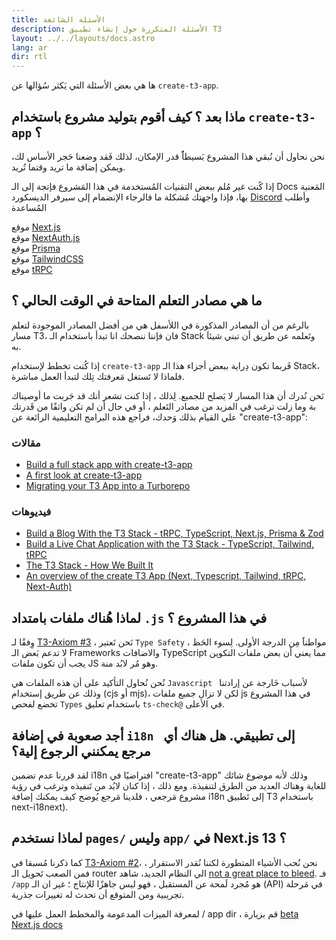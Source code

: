 ```yaml
---
title: الأسئلة الشائعة
description: الأسئلة المتكررة حول إنشاء تطبيق T3
layout: ../../layouts/docs.astro
lang: ar
dir: rtl
---
```


ها هي بعض الأسئلة التي يَكثر سُؤالها عن `create-t3-app`.

## ماذا بعد ؟ كيف أقوم بتوليد مشروع باستخدام `create-t3-app` ؟

نحن نحاول أن نُبقي هذا المشروع بَسيطاًً قدر الإمكان، لذلك فَقد وضعنا حَجر الأساس لك، ويمكن إضافة ما تريد وقتما تُريد.

إذا كًنت غير مُلم ببعض التقنيات المُستخدمة في هذا المَشروع فإتجة إلى الـ Docs المَعنية بها، فإذا واجهتك مُشكلة ما فالرجاء الإنضمام إلى سيرفر الديسكورد [Discord](https://t3.gg/discord) وأطلب المُساعدة

موقع [Next.js](https://nextjs.org/)  
موقع [NextAuth.js](https://next-auth.js.org)  
موقع [Prisma](https://prisma.io)  
موقع [TailwindCSS](https://tailwindcss.com)  
موقع [tRPC](https://trpc.io)

## ما هي مصادر التعلم المتاحة في الوقت الحالي ؟

بالرغم من أن المصادر المذكورة في اللأسفل هي من أفضل المصادر الموجودة لتعلم مسار T3، فان فإننا ننصحك انا تبدأ باستخدام الـ Stack وتَعلمه عن طريق أن تبني شيئاَ به.

إذا كُنت تخطط لإستخدام `create-t3-app` فَربما تكون دِراية ببعض أجزاء هذا الـ Stack، فلماذا لا تَستغل مَعرفتك تِلك لتبدأ العمل مباشرة.

نَحن نُدرك أن هذا المسار لا يَصلح للجميع. لِذلك ، إذا كنت تشعر أنك قد جَربت ما أوصيناك بة وما زلت ترغب في المزيد من مصادر التَعلم ، أو في حال أن لم تكن واثقًا من قَدرتك علي القيام بذلك وَحدك، فراجع هذه البرامج التعليمية الرائعة عن "create-t3-app":

### مقالات

- [Build a full stack app with create-t3-app](https://www.nexxel.dev/blog/ct3a-guestbook)
- [A first look at create-t3-app](https://dev.to/ajcwebdev/a-first-look-at-create-t3-app-1i8f)
- [Migrating your T3 App into a Turborepo](https://www.jumr.dev/blog/t3-turbo)

### فيديوهات

- [Build a Blog With the T3 Stack - tRPC, TypeScript, Next.js, Prisma & Zod](https://www.youtube.com/watch?v=syEWlxVFUrY)
- [Build a Live Chat Application with the T3 Stack - TypeScript, Tailwind, tRPC](https://www.youtube.com/watch?v=dXRRY37MPuk)
- [The T3 Stack - How We Built It](https://www.youtube.com/watch?v=H-FXwnEjSsI)
- [An overview of the create T3 App (Next, Typescript, Tailwind, tRPC, Next-Auth)](https://www.youtube.com/watch?v=VJH8dsPtbeU)

## لماذا هُناك ملفات بامتداد `.js` في هذا المشروع ؟

وِفقًا لـ [T3-Axiom #3](/en/introduction#typesafety-isnt-optional) ، نَحن نَعتبر `Type Safety` مواطناََ مِن الدرجة الأولى. لِسوء الحَظ ، لا تدعم بَعض الـ Frameworks والاضافات TypeScript مما يعني أن بعض ملفات التكوين يجب أن تكون ملفات JS وهو مُر لابُد منة.

نُحن نُحاول التأكيد على أن هذه الملفات هي `Javascript ` لأسباب خَارجة عن إرادتنا وذلك عن طريق إستخدام (cjs أو mjs)، لكن لا تزال جميع ملفات js في هذا المشروع تخضع لفحص `Types` باستخدام تعليق `ts-check@` في الأعلى.

## أجد صعوبة في إضافة `i18n ` إلى تطبيقي. هل هناك أي مرجع يمكنني الرجوع إلية؟

لقد قررنا عدم تضمين i18n افتراضيًا في "create-t3-app" وذلك لأنه موضوع شائك للغاية وهناك العديد من الطرق لتنفيذة.
ومع ذلك ، إذا كنان لابُد من تَنفيذه وترغب في رؤية مشروع مَرجعي ، فلدينا مَرجع يُوضح كيف يمكنك إضافة i18n إلى تَطبيق T3 باستخدام next-i18next).

## لماذا نستخدم `pages/` وليس `app/` في Next.js 13 ؟

كما ذكرنا مُسبقا في [T3-Axiom #2](/en/introduction#bleed-responsibly)، نحن نُحب الأشياء المتطورة لكننا نُقدر الاستقرار ، فمن الصعب تَحويل الـ router الي النظام الجديد، شاهد [not a great place to bleed](https://youtu.be/mnwUbtieOuI?t=1662).
فـ `/app` هو مُجرد لَمحة عن المستقبل ، فهو ليس جاهزًا للإنتاج ؛ غير ان الـ (API) في مَرحلة تجريبية ومن المتوقع أن تحدث له تغييرات جذرية.

لمعرفة الميزات المدعومة والمخطط العمل عليها في / app dir ، قم بزيارة [beta Next.js docs](https://beta.nextjs.org/docs/app-directory-roadmap#supported-and-planned-features)
